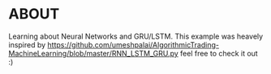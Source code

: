 # ABOUT
Learning about Neural Networks and GRU/LSTM.
This example was heavely inspired by https://github.com/umeshpalai/AlgorithmicTrading-MachineLearning/blob/master/RNN_LSTM_GRU.py feel free to check it out :)